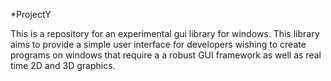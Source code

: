 *ProjectY

This is a repository for an experimental gui library for windows. 
This library aims to provide a simple user interface for 
developers wishing to create programs on windows that require a 
a robust GUI framework as well as real time 2D and 3D graphics. 